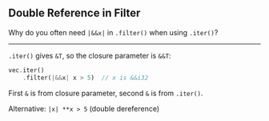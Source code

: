## Double Reference in Filter

Why do you often need `|&&x|` in `.filter()` when using `.iter()`?

---

`.iter()` gives `&T`, so the closure parameter is `&&T`:
```rust
vec.iter()
    .filter(|&&x| x > 5)  // x is &&i32
```
First `&` is from closure parameter, second `&` is from `.iter()`.

Alternative: `|x| **x > 5` (double dereference)

